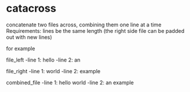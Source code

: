 # catacross
concatenate two files across, combining them one line at a time
Requirements: lines be the same length (the right side file can be padded out with new lines)

for example

file_left
-line 1: hello
-line 2: an

file_right
-line 1: world
-line 2: example

combined_file
-line 1: hello world
-line 2: an example
